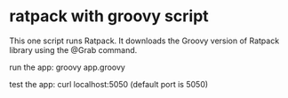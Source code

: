 # ratpack with groovy script

This one script runs Ratpack.  It downloads the Groovy version of Ratpack library using the @Grab command.  

run the app: groovy app.groovy

test the app: curl localhost:5050 (default port is 5050)
